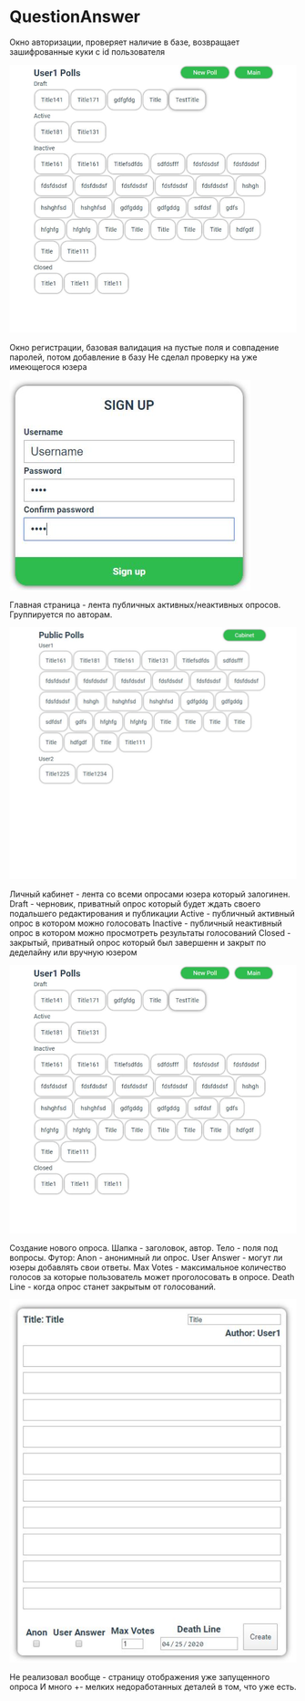 # QuestionAnswer

Окно авторизации, проверяет наличие в базе, возвращает зашифрованные куки с id пользователя
 
<img src="img/PollProject4.JPG">

Окно регистрации, базовая валидация на пустые поля и совпадение паролей, потом добавление в базу
Не сделал проверку на уже имеющегося юзера

<img src="img/PollProject2.jpg">

Главная страница - лента публичных активных/неактивных опросов. Группируется по авторам.

<img src="img/PollProject3.jpg">

Личный кабинет - лента со всеми опросами юзера который залогинен.
Draft - черновик, приватный опрос который будет ждать своего подальшего редактирования и публикации
Active - публичный активный опрос в котором можно голосовать
Inactive - публичный неактивный опрос в котором можно просмотреть результаты голосований
Closed - закрытый, приватный опрос который был завершенн и закрыт по деделайну или вручную юзером

<img src="img/PollProject4.jpg">

Создание нового опроса.
Шапка - заголовок, автор.
Тело - поля под вопросы.
Футор:
  Anon - анонимный ли опрос.
  User Answer - могут ли юзеры добавлять свои ответы.
  Max Votes - максимальное количество голосов за которые пользователь может проголосовать в опросе.
  Death Line - когда опрос станет закрытым от голосований.

<img src="img/PollProject5.jpg">

Не реализовал вообще - страницу отображения уже запущенного опроса
И много +- мелких недоработанных деталей в том, что уже есть.
